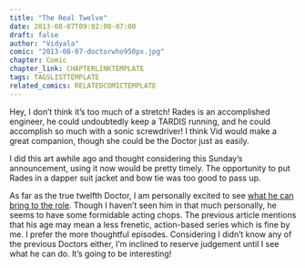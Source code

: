 ```yaml
---
title: "The Real Twelve"
date: 2013-08-07T09:02:00-07:00
draft: false
author: "Vidyala"
comic: "2013-08-07-doctorwho950px.jpg"
chapter: Comic
chapter_link: CHAPTERLINKTEMPLATE
tags: TAGSLISTTEMPLATE
related_comics: RELATEDCOMICTEMPLATE
---
```


Hey, I don’t think it’s too much of a stretch! Rades is an accomplished engineer, he could undoubtedly keep a TARDIS running, and he could accomplish so much with a sonic screwdriver! I think Vid would make a great companion, though she could be the Doctor just as easily.


I did this art awhile ago and thought considering this Sunday’s announcement, using it now would be pretty timely. The opportunity to put Rades in a dapper suit jacket and bow tie was too good to pass up.


As far as the true twelfth Doctor, I am personally excited to see [what he can bring to the role](http://www.vulture.com/2013/08/doctor-who-why-capaldi-is-the-ideal-12th-doctor.html). Though I haven’t seen him in that much personally, he seems to have some formidable acting chops. The previous article mentions that his age may mean a less frenetic, action-based series which is fine by me. I prefer the more thoughtful episodes. Considering I didn’t know any of the previous Doctors either, I’m inclined to reserve judgement until I see what he can do. It’s going to be interesting!

